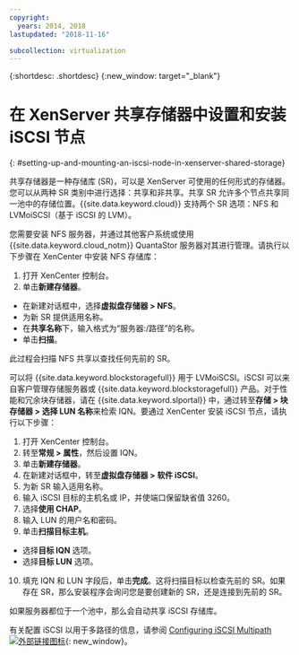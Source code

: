 ```yaml
---
copyright:
  years: 2014, 2018
lastupdated: "2018-11-16"

subcollection: virtualization
---
```

{:shortdesc: .shortdesc}
{:new_window: target="_blank"}

# 在 XenServer 共享存储器中设置和安装 iSCSI 节点
{: #setting-up-and-mounting-an-iscsi-node-in-xenserver-shared-storage}

共享存储器是一种存储库 (SR)，可以是 XenServer 可使用的任何形式的存储器。您可以从两种 SR 类别中进行选择：共享和非共享。共享 SR 允许多个节点共享同一池中的存储位置。{{site.data.keyword.cloud}} 支持两个 SR 选项：NFS 和 LVMoiSCSI（基于 iSCSI 的 LVM）。

您需要安装 NFS 服务器，并通过其他客户系统或使用 {{site.data.keyword.cloud_notm}} QuantaStor 服务器对其进行管理。请执行以下步骤在 XenCenter 中安装 NFS 存储库：

1. 打开 XenCenter 控制台。
2. 单击**新建存储器**。
* 在新建对话框中，选择**虚拟盘存储器 > NFS**。
* 为新 SR 提供适用名称。
* 在**共享名称**下，输入格式为“服务器:/路径”的名称。
* 单击**扫描**。

此过程会扫描 NFS 共享以查找任何先前的 SR。

可以将 {{site.data.keyword.blockstoragefull}} 用于 LVMoiSCSI。iSCSI 可以来自客户管理存储服务器或 {{site.data.keyword.blockstoragefull}} 产品。对于性能和冗余块存储器，请在 {{site.data.keyword.slportal}} 中，通过转至**存储 > 块存储器 > 选择 LUN 名称**来检索 IQN。要通过 XenCenter 安装 iSCSI 节点，请执行以下步骤：

1. 打开 XenCenter 控制台。
2. 转至**常规 > 属性**，然后设置 IQN。
3. 单击**新建存储器**。
4. 在新建对话框中，转至**虚拟盘存储器 > 软件 iSCSI**。
5. 为新 SR 输入适用名称。
6. 输入 iSCSI 目标的主机名或 IP，并使端口保留缺省值 3260。
7. 选择**使用 CHAP**。
8. 输入 LUN 的用户名和密码。
9. 单击**扫描目标主机**。
* 选择**目标 IQN** 选项。
* 选择**目标 LUN** 选项。
10. 填充 IQN 和 LUN 字段后，单击**完成**。这将扫描目标以检查先前的 SR。如果存在 SR，那么安装程序会询问您是要创建新的 SR，还是连接到先前的 SR。

如果服务器都位于一个池中，那么会自动共享 iSCSI 存储库。

有关配置 iSCSI 以用于多路径的信息，请参阅 [Configuring iSCSI Multipath ![外部链接图标](../../icons/launch-glyph.svg "外部链接图标")](https://www.cisco.com/c/en/us/td/docs/switches/datacenter/nexus1000/sw/5_x/sys_mgmt_config/b_Cisco_N1KV_VMware_Sys_Mgmt_Config_5x/b_Cisco_N1KV_VMware_Sys_Mgmt_Config_5x_chapter_01110.html?dtid=osscdc000283){: new_window}。
